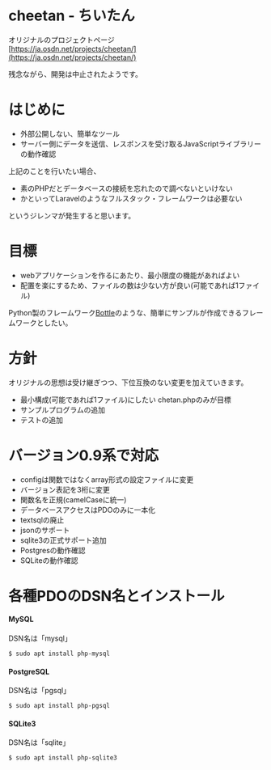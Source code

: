 # cheetan - ちいたん

オリジナルのプロジェクトページ  
[https://ja.osdn.net/projects/cheetan/](https://ja.osdn.net/projects/cheetan/)

残念ながら、開発は中止されたようです。  

# はじめに
- 外部公開しない、簡単なツール
- サーバー側にデータを送信、レスポンスを受け取るJavaScriptライブラリーの動作確認

上記のことを行いたい場合、
- 素のPHPだとデータベースの接続を忘れたので調べないといけない
- かといってLaravelのようなフルスタック・フレームワークは必要ない

というジレンマが発生すると思います。  

# 目標
- webアプリケーションを作るにあたり、最小限度の機能があればよい
- 配置を楽にするため、ファイルの数は少ない方が良い(可能であれば1ファイル)　　

Python製のフレームワーク[Bottle](https://bottlepy.org/docs/dev/)のような、簡単にサンプルが作成できるフレームワークとしたい。

# 方針
オリジナルの思想は受け継ぎつつ、下位互換のない変更を加えていきます。

- 最小構成(可能であれば1ファイル)にしたい chetan.phpのみが目標
- サンプルプログラムの追加
- テストの追加

# バージョン0.9系で対応

- configは関数ではなくarray形式の設定ファイルに変更
- バージョン表記を3桁に変更
- 関数名を正規(camelCaseに統一)
- データベースアクセスはPDOのみに一本化
- textsqlの廃止
- jsonのサポート
- sqlite3の正式サポート追加
- Postgresの動作確認
- SQLiteの動作確認


# 各種PDOのDSN名とインストール

#### MySQL

DSN名は「mysql」

`$ sudo apt install php-mysql`


#### PostgreSQL

DSN名は「pgsql」

`$ sudo apt install php-pgsql`


#### SQLite3

DSN名は「sqlite」

`$ sudo apt install php-sqlite3`

